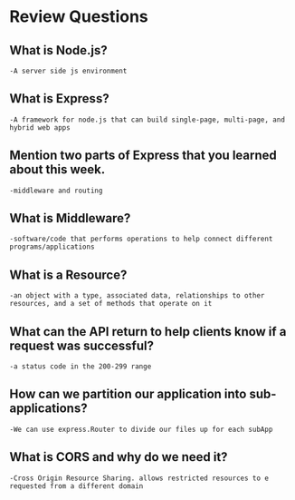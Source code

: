 # Review Questions

## What is Node.js?
    -A server side js environment

## What is Express?
    -A framework for node.js that can build single-page, multi-page, and hybrid web apps

## Mention two parts of Express that you learned about this week.
    -middleware and routing

## What is Middleware?
    -software/code that performs operations to help connect different programs/applications

## What is a Resource?
    -an object with a type, associated data, relationships to other resources, and a set of methods that operate on it

## What can the API return to help clients know if a request was successful?
    -a status code in the 200-299 range
    
## How can we partition our application into sub-applications?
    -We can use express.Router to divide our files up for each subApp
    
## What is CORS and why do we need it?
    -Cross Origin Resource Sharing. allows restricted resources to e requested from a different domain
